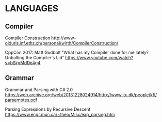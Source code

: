 # LANGUAGES

## Compiler

Compiler Construction
http://www-oldurls.inf.ethz.ch/personal/wirth/CompilerConstruction/

CppCon 2017: Matt Godbolt "What has my Compiler done for me lately? Unbolting the Compiler's Lid"
https://www.youtube.com/watch?v=bSkpMdDe4g4

## Grammar

Grammar and Parsing with C# 2.0
https://web.archive.org/web/20131228024914/http://www.itu.dk/people/kfl/parsernotes.pdf

Parsing Expressions by Recursive Descent
https://www.engr.mun.ca/~theo/Misc/exp_parsing.htm
